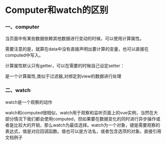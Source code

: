 # Computer和watch的区别

### 一、computer

当页面中有某些数据依赖其他数据进行变动的时候，可以使用计算属性。

需要注意的是，就算在data中没有直接声明出要计算的变量，也可以直接在computed中写入。

计算属性默认只有getter，可以在需要的时候自己设定setter：

是一个计算属性,类似于过滤器,对绑定到view的数据进行处理

### 二、watch

watch是一个观察的动作

watch和computed很相似，watch用于观察和监听页面上的vue实例，当然在大部分情况下我们都会使用computed，但如果要在数据变化的同时进行异步操作或者是比较大的开销，那么watch为最佳选择。watch为一个对象，键是需要观察的表达式，值是对应回调函数。值也可以是方法名，或者包含选项的对象。直接引用文档例子